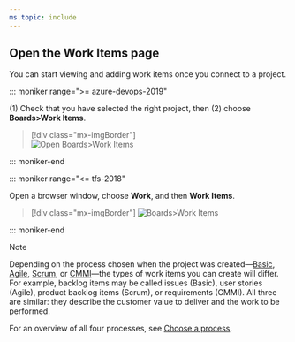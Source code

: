 ```yaml
---
ms.topic: include
---
```


## Open the Work Items page

You can start viewing and adding work items once you connect to a project. 

<a id="browser" /> 

::: moniker range=">= azure-devops-2019"

(1) Check that you have selected the right project, then (2) choose **Boards>Work Items**. 

> [!div class="mx-imgBorder"]  
> ![Open Boards>Work Items](/azure/devops/boards/work-items/_img/view-add/open-work-items-agile.png)

::: moniker-end


::: moniker range="<= tfs-2018"

Open a browser window, choose **Work**, and then **Work Items**. 

> [!div class="mx-imgBorder"]
> ![Boards>Work Items ](/azure/devops/boards/work-items/_img/view-add/work-items-hub.png)

::: moniker-end


> [!NOTE]    
> Depending on the process chosen when the project was created&mdash;[Basic](/azure/devops/boards/get-started/track-issues-tasks), [Agile](/azure/devops/boards/work-items/guidance/agile-process-workflow), [Scrum](/azure/devops/boards/work-items/guidance/scrum-process-workflow), or [CMMI](/azure/devops/boards/work-items/guidance/cmmi-process-workflow)&mdash;the types of work items you can create will differ. For example, backlog items may be called issues (Basic), user stories (Agile), product backlog items (Scrum), or requirements (CMMI). All three are similar: they describe the customer value to deliver and the work to be performed.
>
> For an overview of all four processes, see [Choose a process](/azure/devops/boards/work-items/guidance/choose-process). 


